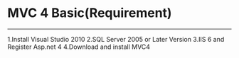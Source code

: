 # MVC 4 Basic(Requirement)
---------------
1.Install Visual Studio 2010 
2.SQL Server 2005 or Later Version
3.IIS 6 and Register Asp.net 4
4.Download and install MVC4
